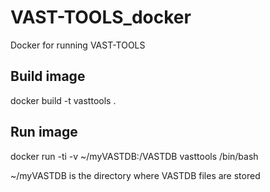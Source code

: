 # VAST-TOOLS_docker
Docker for running VAST-TOOLS


## Build image

docker build -t vasttools .


## Run image

docker run -ti -v ~/myVASTDB:/VASTDB vasttools /bin/bash

~/myVASTDB is the directory where VASTDB files are stored

